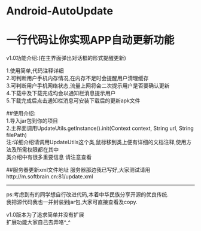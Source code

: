 # Android-AutoUpdate 
# 一行代码让你实现APP自动更新功能

v1.0功能介绍:(在主界面弹出对话框的形式提醒更新)

1.使用简单,代码注释详细<br/>
2.可判断用户手机内存情况,在内存不足时会提醒用户清理缓存<br/>
3.可判断用户手机网络状态,流量上网将会二次提示用户是否要确认更新<br/>
4.下载中及下载完成均会以通知栏消息提示用户<br/>
5.下载完成后点击通知栏消息可安装下载后的更新apk文件<br/>

##使用介绍:<br/>
1.导入jar包到你的项目<br/>
2.主界面调用UpdateUtils.getInstance().init(Context context, String url, String filePath)<br/>
注:详细介绍请调用UpdateUtils这个类,鼠标移到类上便有详细的文档注释,使用方法及所需权限都在其中<br/>
类介绍中有很多重要信息 请注意查看<br/>

##服务器更新xml文件地址
服务器那边我已写好,大家测试请用http://m.softbrain.cn:81/update.xml 

*****************************************************************************
ps:考虑到有的同学想自行改进代码,本着中华民族分享开源的优良传统.<br/>
我把源代码我也一并封装到jar包,大家可直接查看及copy.<br/>

v1.0版本为了追求简单并没有扩展<br/>
扩展功能大家自己去弄咯^_^
